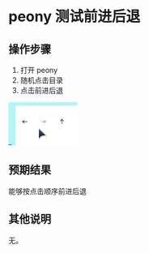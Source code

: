 # peony 测试前进后退

## 操作步骤
1. 打开 peony
2. 随机点击目录
3. 点击前进后退
   
![peony-测试前进后退-1](./img/peony-测试前进后退-1.png)
   
## 预期结果
能够按点击顺序前进后退

## 其他说明
无。

